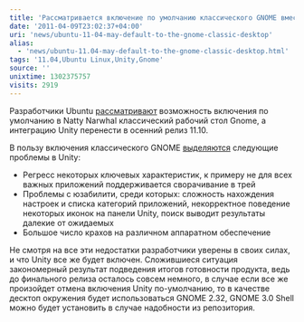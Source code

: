 ```yaml
---
title: 'Рассматривается включение по умолчанию классического GNOME вместо Unity в Ubuntu 11.04'
date: '2011-04-09T23:02:37+04:00'
uri: 'news/ubuntu-11-04-may-default-to-the-gnome-classic-desktop'
alias: 
  - 'news/ubuntu-11.04-may-default-to-the-gnome-classic-desktop.html'
tags: '11.04,Ubuntu Linux,Unity,Gnome'
source: ''
unixtime: 1302375757
visits: 2919
---
```

Разработчики Ubuntu [рассматривают](https://lists.ubuntu.com/archives/ubuntu-devel-announce/2011-April/000842.html) возможность включения по умолчанию в Natty Narwhal классический рабочий стол Gnome, а интеграцию Unity перенести в осенний релиз 11.10.

В пользу включения классического GNOME [выделяются](https://lists.ubuntu.com/archives/ubuntu-devel/2011-April/032890.html) следующие проблемы в Unity:

*   Регресс некоторых ключевых характеристик, к примеру не для всех важных приложений поддерживается сворачивание в трей
*   Проблемы с юзабилити, среди которых: сложность нахождения настроек и списка категорий приложений, некорректное поведение некоторых иконок на панели Unity, поиск выводит результаты далекие от ожидаемых
*   Большое число крахов на различном аппаратном обеспечение

Не смотря на все эти недостатки разработчики уверены в своих силах, и что Unity все же будет включен. Сложившиеся ситуация закономерный результат подведения итогов готовности продукта, ведь до финального релиза осталось совсем немного, в случае если все же произойдет отмена включения Unity по-умолчанию, то в качестве десктоп окружения будет использоваться GNOME 2.32, GNOME 3.0 Shell можно будет установить в случае надобности из репозитория.
